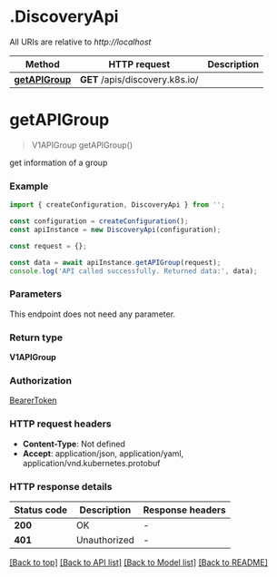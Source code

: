 # .DiscoveryApi

All URIs are relative to *http://localhost*

Method | HTTP request | Description
------------- | ------------- | -------------
[**getAPIGroup**](DiscoveryApi.md#getAPIGroup) | **GET** /apis/discovery.k8s.io/ | 


# **getAPIGroup**
> V1APIGroup getAPIGroup()

get information of a group

### Example


```typescript
import { createConfiguration, DiscoveryApi } from '';

const configuration = createConfiguration();
const apiInstance = new DiscoveryApi(configuration);

const request = {};

const data = await apiInstance.getAPIGroup(request);
console.log('API called successfully. Returned data:', data);
```


### Parameters
This endpoint does not need any parameter.


### Return type

**V1APIGroup**

### Authorization

[BearerToken](README.md#BearerToken)

### HTTP request headers

 - **Content-Type**: Not defined
 - **Accept**: application/json, application/yaml, application/vnd.kubernetes.protobuf


### HTTP response details
| Status code | Description | Response headers |
|-------------|-------------|------------------|
**200** | OK |  -  |
**401** | Unauthorized |  -  |

[[Back to top]](#) [[Back to API list]](README.md#documentation-for-api-endpoints) [[Back to Model list]](README.md#documentation-for-models) [[Back to README]](README.md)


